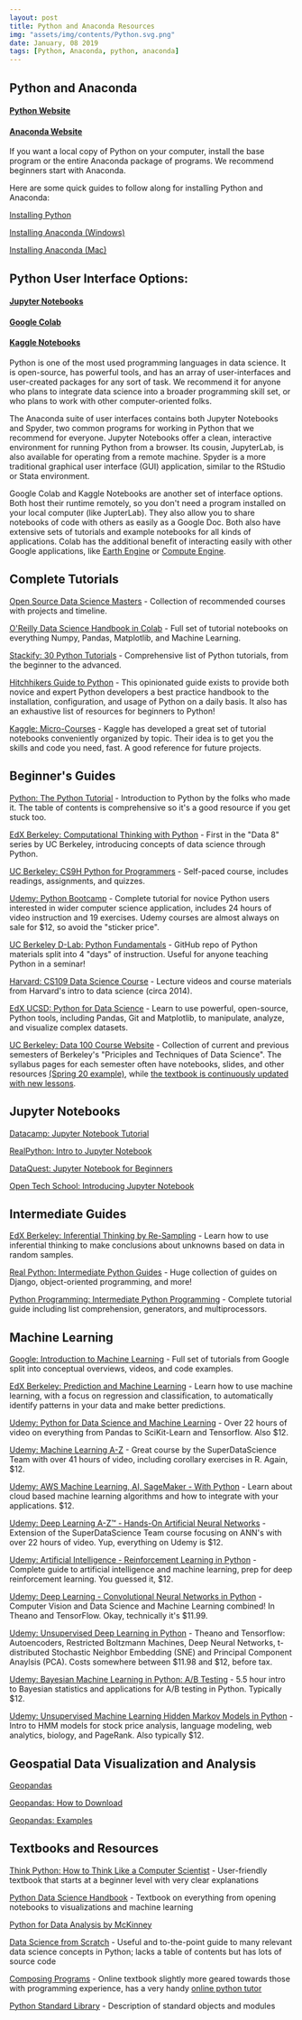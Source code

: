 ```yaml
---
layout: post
title: Python and Anaconda Resources
img: "assets/img/contents/Python.svg.png"
date: January, 08 2019
tags: [Python, Anaconda, python, anaconda]
---
```


## Python and Anaconda

#### [Python Website](https://www.python.org/)

#### [Anaconda Website](https://www.anaconda.com/download/)

If you want a local copy of Python on your computer, install the base program or the entire Anaconda package of programs. We recommend beginners start with Anaconda.

Here are some quick guides to follow along for installing Python and Anaconda:

[Installing Python](https://realpython.com/installing-python/)

[Installing Anaconda (Windows)](https://www.datacamp.com/community/tutorials/installing-anaconda-windows)

[Installing Anaconda (Mac)](https://www.datacamp.com/community/tutorials/installing-anaconda-mac-os-x)


## Python User Interface Options:

#### [Jupyter Notebooks](https://jupyter.org/)

#### [Google Colab](https://colab.research.google.com/notebooks/intro.ipynb)

#### [Kaggle Notebooks](https://www.kaggle.com/notebooks)

Python is one of the most used programming languages in data science. It is open-source, has powerful tools, and has an array of user-interfaces and user-created packages for any sort of task. We recommend it for anyone who plans to integrate data science into a broader programming skill set, or who plans to work with other computer-oriented folks. 

The Anaconda suite of user interfaces contains both Jupyter Notebooks and Spyder, two common programs for working in Python that we recommend for everyone. Jupyter Notebooks offer a clean, interactive environment for running Python from a browser. Its cousin, JupyterLab, is also available for operating from a remote machine. Spyder is a more traditional graphical user interface (GUI) application, similar to the RStudio or Stata environment.

Google Colab and Kaggle Notebooks are another set of interface options. Both host their runtime remotely, so you don't need a program installed on your local computer (like JupterLab). They also allow you to share notebooks of code with others as easily as a Google Doc. Both also have extensive sets of tutorials and example notebooks for all kinds of applications. Colab has the additional benefit of interacting easily with other Google applications, like [Earth Engine](https://earthengine.google.com/) or [Compute Engine](https://cloud.google.com/compute).

## Complete Tutorials

[Open Source Data Science Masters](http://datasciencemasters.org/) - Collection of recommended courses with projects and timeline.

[O'Reilly Data Science Handbook in Colab](https://colab.research.google.com/github/jakevdp/PythonDataScienceHandbook/blob/master/notebooks/Index.ipynb) - Full set of tutorial notebooks on everything Numpy, Pandas, Matplotlib, and Machine Learning. 

[Stackify: 30 Python Tutorials](https://stackify.com/learn-python-tutorials/) - Comprehensive list of Python tutorials, from the beginner to the advanced.

[Hitchhikers Guide to Python](https://docs.python-guide.org/intro/learning/) - This opinionated guide exists to provide both novice and expert Python developers a best practice handbook to the installation, configuration, and usage of Python on a daily basis. It also has an exhaustive list of resources for beginners to Python!

[Kaggle: Micro-Courses](https://www.kaggle.com/learn/overview) - Kaggle has developed a great set of tutorial notebooks conveniently organized by topic. Their idea is to get you the skills and code you need, fast. A good reference for future projects.

## Beginner's Guides

[Python: The Python Tutorial](https://docs.python.org/3/tutorial/index.html) - Introduction to Python by the folks who made it. The table of contents is comprehensive so it's a good resource if you get stuck too.

[EdX Berkeley: Computational Thinking with Python](https://www.edx.org/course/foundations-data-science-computational-uc-berkeleyx-data8-1x) - First in the "Data 8" series by UC Berkeley, introducing concepts of data science through Python.

[UC Berkeley: CS9H Python for Programmers](https://drive.google.com/open?id=1XW-X53DTn7dBVdxIRDekxaV3bmGOkZGr) - Self-paced course, includes readings, assignments, and quizzes.

[Udemy: Python Bootcamp](https://www.udemy.com/complete-python-bootcamp/) - Complete tutorial for novice Python users interested in wider computer science application, includes 24 hours of video instruction and 19 exercises. Udemy courses are almost always on sale for $12, so avoid the "sticker price".

[UC Berkeley D-Lab: Python Fundamentals](https://github.com/dlab-berkeley/python-fundamentals) - GitHub repo of Python materials split into 4 "days" of instruction. Useful for anyone teaching Python in a seminar!

[Harvard: CS109 Data Science Course](http://cs109.github.io/2014/index.html) - Lecture videos and course materials from Harvard's intro to data science (circa 2014).

[EdX UCSD: Python for Data Science](https://www.edx.org/course/python-for-data-science-0) - Learn to use powerful, open-source, Python tools, including Pandas, Git and Matplotlib, to manipulate, analyze, and visualize complex datasets.

[UC Berkeley: Data 100 Course Website](http://www.ds100.org/) - Collection of current and previous semesters of Berkeley's "Priciples and Techniques of Data Science". The syllabus pages for each semester often have notebooks, slides, and other resources [(Spring 20 example)](http://www.ds100.org/sp20/syllabus/), while [the textbook is continuously updated with new lessons](https://www.textbook.ds100.org/intro).

## Jupyter Notebooks

[Datacamp: Jupyter Notebook Tutorial](https://www.datacamp.com/community/tutorials/tutorial-jupyter-notebook)

[RealPython: Intro to Jupyter Notebook](https://realpython.com/jupyter-notebook-introduction/)

[DataQuest: Jupyter Notebook for Beginners](https://www.dataquest.io/blog/jupyter-notebook-tutorial/)

[Open Tech School: Introducing Jupyter Notebook](http://opentechschool.github.io/python-data-intro/core/notebook.html)


## Intermediate Guides

[EdX Berkeley: Inferential Thinking by Re-Sampling](https://www.edx.org/course/foundations-of-data-science-inferential-thinking-by-resampling-0) - Learn how to use inferential thinking to make conclusions about unknowns based on data in random samples.

[Real Python: Intermediate Python Guides](https://realpython.com/tutorials/intermediate/) - Huge collection of guides on Django, object-oriented programming, and more!

[Python Programming: Intermediate Python Programming](https://pythonprogramming.net/introduction-intermediate-python-tutorial/) - Complete tutorial guide including list comprehension, generators, and multiprocessors.


## Machine Learning

[Google: Introduction to Machine Learning](https://developers.google.com/machine-learning/crash-course/ml-intro) - Full set of tutorials from Google split into conceptual overviews, videos, and code examples.

[EdX Berkeley: Prediction and Machine Learning](https://www.edx.org/course/foundations-of-data-science-prediction-and-machine-learning-0) - Learn how to use machine learning, with a focus on regression and classification, to automatically identify patterns in your data and make better predictions.

[Udemy: Python for Data Science and Machine Learning](https://www.udemy.com/python-for-data-science-and-machine-learning-bootcamp/) - Over 22 hours of video on everything from Pandas to SciKit-Learn and Tensorflow. Also $12.

[Udemy: Machine Learning A-Z](https://www.udemy.com/machinelearning/) - Great course by the SuperDataScience Team with over 41 hours of video, including corollary exercises in R. Again, $12.

[Udemy: AWS Machine Learning, AI, SageMaker - With Python](https://www.udemy.com/aws-machine-learning-a-complete-guide-with-python/) - Learn about cloud based machine learning algorithms and how to integrate with your applications. $12.

[Udemy: Deep Learning A-Z™ - Hands-On Artificial Neural Networks](https://www.udemy.com/deeplearning/) - Extension of the SuperDataScience Team course focusing on ANN's with over 22 hours of video. Yup, everything on Udemy is $12.

[Udemy: Artificial Intelligence - Reinforcement Learning in Python](https://www.udemy.com/artificial-intelligence-reinforcement-learning-in-python/) - Complete guide to artificial intelligence and machine learning, prep for deep reinforcement learning. You guessed it, $12.

[Udemy: Deep Learning - Convolutional Neural Networks in Python](https://www.udemy.com/deep-learning-convolutional-neural-networks-theano-tensorflow/) - Computer Vision and Data Science and Machine Learning combined! In Theano and TensorFlow. Okay, technically it's $11.99.

[Udemy: Unsupervised Deep Learning in Python](https://www.udemy.com/unsupervised-deep-learning-in-python/) - Theano and Tensorflow: Autoencoders, Restricted Boltzmann Machines, Deep Neural Networks, t-distributed Stochastic Neighbor Embedding (SNE) and Principal Component Anaylsis (PCA). Costs somewhere between $11.98 and $12, before tax.

[Udemy: Bayesian Machine Learning in Python: A/B Testing](https://www.udemy.com/bayesian-machine-learning-in-python-ab-testing/) - 5.5 hour intro to Bayesian statistics and applications for A/B testing in Python. Typically $12.

[Udemy: Unsupervised Machine Learning Hidden Markov Models in Python](https://www.udemy.com/unsupervised-machine-learning-hidden-markov-models-in-python/) - Intro to HMM models for stock price analysis, language modeling, web analytics, biology, and PageRank. Also typically $12.

## Geospatial Data Visualization and Analysis
[Geopandas](http://geopandas.org/)

[Geopandas: How to Download](http://geopandas.org/install.html)

[Geopandas: Examples](http://geopandas.org/gallery/index.html)


## Textbooks and Resources
[Think Python: How to Think Like a Computer Scientist](http://greenteapress.com/thinkpython2/html/index.html) - User-friendly textbook that starts at a beginner level with very clear explanations

[Python Data Science Handbook](https://tanthiamhuat.files.wordpress.com/2018/04/pythondatasciencehandbook.pdf) - Textbook on everything from opening notebooks to visualizations and machine learning

[Python for Data Analysis by McKinney](http://bedford-computing.co.uk/learning/wp-content/uploads/2015/10/Python-for-Data-Analysis.pdf)

[Data Science from Scratch](http://www.zhanjunlang.com/resources/tutorial/Data%20Science%20from%20Scratch%20First%20Principles%20with%20Python.pdf) - Useful and to-the-point guide to many relevant data science concepts in Python; lacks a table of contents but has lots of source code

[Composing Programs](http://www.composingprograms.com/) - Online textbook slightly more geared towards those with programming experience, has a very handy [online python tutor](http://pythontutor.com/composingprograms.html#mode=edit)

[Python Standard Library](https://docs.python.org/3/library/index.html#library-index) - Description of standard objects and modules
